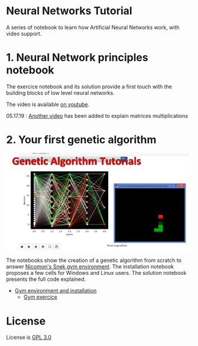 # Neural Networks Tutorial

A series of notebook to learn how Artificial Neural Networks work, with video support.


# 1. Neural Network principles notebook

The exercice notebook and its solution provide a first touch with the building blocks of low level neural networks.

The video is available [on youtube](https://www.youtube.com/watch?v=XJu-ZzE3sUo&list=PL_mqLx7AmDzeG5kXYbhllIaLiZIALla3P).

05.17.19 : [Another video](https://www.youtube.com/watch?v=RnbVW8ObWls&list=PL_mqLx7AmDzfJ6dc8iw_Z9mC2bhd90eer) has been added to explain matrices multiplications


# 2. Your first genetic algorithm

![alt text](ipynb_images/Presentation.jpg)

The notebooks show the creation of a genetic algorithm from scratch to answer [Nicomon's Snek gym environment](https://github.com/nicomon24/Sneks).
The installation notebook proposes a few cells for Windows and Linux users.
The solution notebook presents the full code explained.


- [Gym environment and installation](https://www.youtube.com/watch?v=VEh8nwQtTwE&list=PL_mqLx7AmDzeG5kXYbhllIaLiZIALla3P&index=2)
  - [Gym exercice](https://www.youtube.com/watch?v=y8qF6guwvl4&list=PL_mqLx7AmDzeG5kXYbhllIaLiZIALla3P&index=3)

# License

License is [GPL 3.0](LICENSE)
